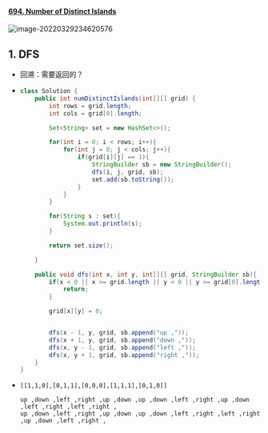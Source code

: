 #### [694. Number of Distinct Islands](https://leetcode-cn.com/problems/number-of-distinct-islands/)

![image-20220329234620576](https://raw.githubusercontent.com/TWDH/Leetcode-From-Zero/pictures/img/image-20220329234620576.png)

## 1. DFS

- 回溯：需要返回的？

- ```java
  class Solution {
      public int numDistinctIslands(int[][] grid) {
          int rows = grid.length;
          int cols = grid[0].length;
  
          Set<String> set = new HashSet<>();
  
          for(int i = 0; i < rows; i++){
              for(int j = 0; j < cols; j++){
                  if(grid[i][j] == 1){
                      StringBuilder sb = new StringBuilder();
                      dfs(i, j, grid, sb);
                      set.add(sb.toString());
                  }
              }
          }
  
          for(String s : set){
              System.out.println(s);
          }
  
          return set.size();
  
      }
  
      public void dfs(int x, int y, int[][] grid, StringBuilder sb){
          if(x < 0 || x >= grid.length || y < 0 || y >= grid[0].length || grid[x][y] == 0){
              return;
          }
  
          grid[x][y] = 0;
  
  
          dfs(x - 1, y, grid, sb.append("up ,"));
          dfs(x + 1, y, grid, sb.append("down ,"));
          dfs(x, y - 1, grid, sb.append("left ,"));
          dfs(x, y + 1, grid, sb.append("right ,"));
      }
  }
  ```

- ```
  [[1,1,0],[0,1,1],[0,0,0],[1,1,1],[0,1,0]]
  
  up ,down ,left ,right ,up ,down ,up ,down ,left ,right ,up ,down ,left ,right ,left ,right ,
  up ,down ,left ,right ,up ,down ,up ,down ,left ,right ,left ,right ,up ,down ,left ,right ,
  
  ```

